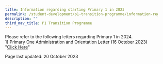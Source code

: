 ```yaml
---
title: Information regarding starting Primary 1 in 2023
permalink: /student-development/p1-transition-programme/information-regarding-starting-primary-1-in-2023/
description: ""
third_nav_title: P1 Transition Programme
---
```

<p>Please refer to the following letters regarding Primary 1 in 2024.<br>1) Primary One Administration and Orientation Letter (16 October 2023) "<a href="https://drive.google.com/file/d/1Rf0zg8uZw80pXOKH7RDFDxpl-pygc2FI/view?usp=sharing" target="_blank" rel="noopener">Click Here</a>"</p>
<p>Page last updated: 20 October 2023</p>